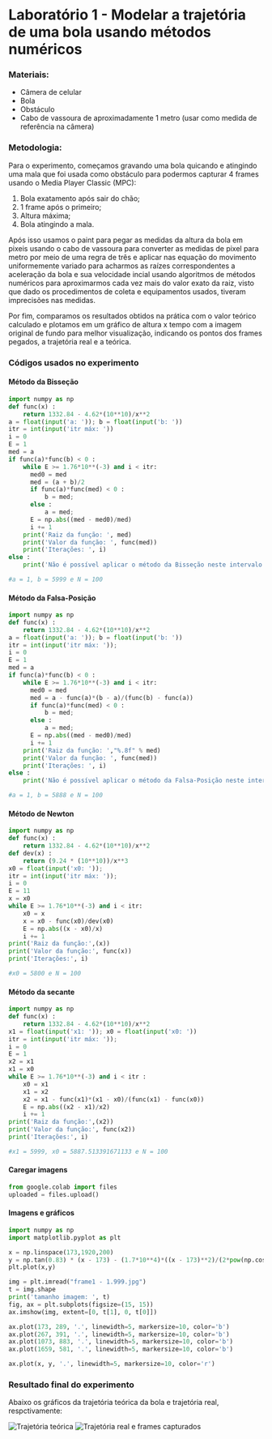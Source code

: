 # Laboratório 1 - Modelar a trajetória de uma bola usando métodos numéricos

### Materiais:
- Câmera de celular
- Bola
- Obstáculo
- Cabo de vassoura de aproximadamente 1 metro (usar como medida de referência na câmera)

### Metodologia:
Para o experimento, começamos gravando uma bola quicando e atingindo uma mala que foi usada como obstáculo para podermos capturar 4 frames usando o Media Player Classic (MPC):
1. Bola exatamento após sair do chão;
2. 1 frame após o primeiro;
3. Altura máxima; 
4. Bola atingindo a mala.

<p>
Após isso usamos o paint para pegar as medidas da altura da bola em pixeis usando o cabo de vassoura para converter as medidas de pixel para metro por meio de uma regra de três e aplicar nas equação do movimento uniformemente variado para acharmos as raízes correspondentes a aceleração da bola e sua velocidade incial usando algoritmos de métodos numéricos para aproximarmos cada vez mais do valor exato da raiz, visto que dado os procedimentos de coleta e equipamentos usados, tiveram imprecisões nas medidas.
</p>

Por fim, comparamos os resultados obtidos na prática com o valor teórico calculado e plotamos em um gráfico de altura x tempo com a imagem original de fundo para melhor visualização, indicando os pontos dos frames pegados, a trajetória real e a teórica.

### Códigos usados no experimento
#### Método da Bisseção
```python
import numpy as np
def func(x) :
    return 1332.84 - 4.62*(10**10)/x**2
a = float(input('a: ')); b = float(input('b: '))
itr = int(input('itr máx: '))
i = 0
E = 1
med = a
if func(a)*func(b) < 0 :
    while E >= 1.76*10**(-3) and i < itr:
      med0 = med
      med = (a + b)/2
      if func(a)*func(med) < 0 :
          b = med;
      else :
          a = med;
      E = np.abs((med - med0)/med)
      i += 1
    print('Raiz da função: ', med)
    print('Valor da função: ', func(med))
    print('Iterações: ', i)
else :
    print('Não é possível aplicar o método da Bisseção neste intervalo')

#a = 1, b = 5999 e N = 100
```

#### Método da Falsa-Posição
```python
import numpy as np
def func(x) :
    return 1332.84 - 4.62*(10**10)/x**2
a = float(input('a: ')); b = float(input('b: '))
itr = int(input('itr máx: '));
i = 0
E = 1
med = a
if func(a)*func(b) < 0 :
    while E >= 1.76*10**(-3) and i < itr:
      med0 = med
      med = a - func(a)*(b - a)/(func(b) - func(a))
      if func(a)*func(med) < 0 :
          b = med;
      else :
          a = med;
      E = np.abs((med - med0)/med)
      i += 1
    print('Raiz da função: ',"%.8f" % med)
    print('Valor da função: ', func(med))
    print('Iterações: ', i)
else :
    print('Não é possível aplicar o método da Falsa-Posição neste intervalo')

#a = 1, b = 5888 e N = 100
```

#### Método de Newton
```python
import numpy as np
def func(x) :
    return 1332.84 - 4.62*(10**10)/x**2
def dev(x) :
    return (9.24 * (10**10))/x**3
x0 = float(input('x0: '));
itr = int(input('itr máx: '));
i = 0
E = 11
x = x0
while E >= 1.76*10**(-3) and i < itr:
    x0 = x
    x = x0 - func(x0)/dev(x0)
    E = np.abs((x - x0)/x)
    i += 1
print('Raiz da função:',(x))
print('Valor da função:', func(x))
print('Iterações:', i)

#x0 = 5800 e N = 100
```
#### Método da secante
```python
import numpy as np
def func(x) :
    return 1332.84 - 4.62*(10**10)/x**2
x1 = float(input('x1: ')); x0 = float(input('x0: '))
itr = int(input('itr máx: '));
i = 0
E = 1
x2 = x1
x1 = x0
while E >= 1.76*10**(-3) and i < itr :
    x0 = x1
    x1 = x2
    x2 = x1 - func(x1)*(x1 - x0)/(func(x1) - func(x0))
    E = np.abs((x2 - x1)/x2)
    i += 1
print('Raiz da função:',(x2))
print('Valor da função:', func(x2))
print('Iterações:', i)

#x1 = 5999, x0 = 5887.513391671133 e N = 100
```
#### Caregar imagens
```python
from google.colab import files
uploaded = files.upload()
```
#### Imagens e gráficos
```python
import numpy as np
import matplotlib.pyplot as plt

x = np.linspace(173,1920,200)	
y = np.tan(0.83) * (x - 173) - (1.7*10**4)*((x - 173)**2)/(2*pow(np.cos(0.83),2)*(6637.77)**2)	+ 289
plt.plot(x,y)	

img = plt.imread("frame1 - 1.999.jpg")
t = img.shape
print('tamanho imagem: ', t)
fig, ax = plt.subplots(figsize=(15, 15))
ax.imshow(img, extent=[0, t[1], 0, t[0]]) 

ax.plot(173, 289, '.', linewidth=5, markersize=10, color='b')
ax.plot(267, 391, '.', linewidth=5, markersize=10, color='b')
ax.plot(1073, 883, '.', linewidth=5, markersize=10, color='b')
ax.plot(1659, 581, '.', linewidth=5, markersize=10, color='b')

ax.plot(x, y, '.', linewidth=5, markersize=10, color='r') 
```

### Resultado final do experimento
Abaixo os gráficos da trajetória teórica da bola e trajetória real, respctivamente:

![Trajetória teórica](https://github.com/paivaneto8190/ComputacaoNumerica/blob/master/Laborat%C3%B3rios/lab1.1.png?raw=true)
![Trajetória real e frames capturados](https://github.com/paivaneto8190/ComputacaoNumerica/blob/master/Laborat%C3%B3rios/lab1.2.png?raw=true)
